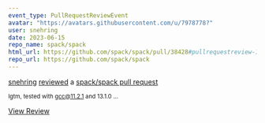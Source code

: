 ```yaml
---
event_type: PullRequestReviewEvent
avatar: "https://avatars.githubusercontent.com/u/7978778?"
user: snehring
date: 2023-06-15
repo_name: spack/spack
html_url: https://github.com/spack/spack/pull/38428#pullrequestreview-1482455524
repo_url: https://github.com/spack/spack
---
```


<a href='https://github.com/snehring' target='_blank'>snehring</a> <a href='https://github.com/spack/spack/pull/38428#pullrequestreview-1482455524' target='_blank'>reviewed</a> a <a href='https://github.com/spack/spack/pull/38428' target='_blank'>spack/spack pull request</a>

<small>lgtm, tested with gcc@11.2.1 and 13.1.0...</small>

<a href='https://github.com/spack/spack/pull/38428#pullrequestreview-1482455524' target='_blank'>View Review</a>